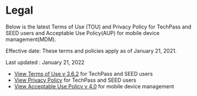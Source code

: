 # Legal
Below is the latest Terms of Use (TOU) and Privacy Policy for TechPass and SEED users and Acceptable Use Policy(AUP) for mobile device management(MDM).

Effective date: These terms and policies apply as of January 21, 2021.

Last updated : January 21, 2022

<!--
<embed src="Terms of Use v 3.6.2.pdf" width="800px" height="2100px" />-->

<ul>
<li><a href="Terms of Use v 3.6.2.pdf" target="_blank">View Terms of Use v 3.6.2</a> for TechPass and SEED users</li>
<li><a href="Privacy Policy v 2.7.2.pdf target="_blank">View Privacy Policy</a> for TechPass and SEED users</li>
<li><a href="MDM AUP v4.0.pdf" target="_blank">View Acceptable Use Policy v 4.0</a> for mobile device management</li>
</ul>
